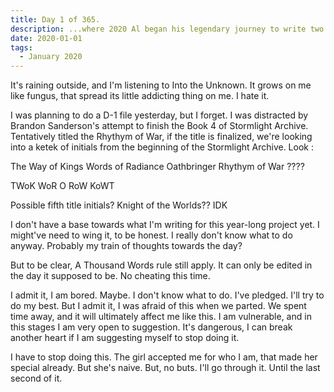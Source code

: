 ```yaml
---
title: Day 1 of 365.
description: ...where 2020 Al began his legendary journey to write two thousand twenty words per week.
date: 2020-01-01
tags:
  - January 2020
---
```


It's raining outside, and I'm listening to Into the Unknown. It grows on me like fungus, that spread its little addicting thing on me. I hate it.

I was planning to do a D-1 file yesterday, but I forget. I was distracted by Brandon Sanderson's attempt to finish the Book 4 of Stormlight Archive. Tentatively titled the Rhythym of War, if the title is finalized, we're looking into a ketek of initials from the beginning of the Stormlight Archive. Look :

The Way of Kings 
Words of Radiance
Oathbringer
Rhythym of War
????


TWoK WoR O RoW KoWT

Possible fifth title initials?
Knight of the Worlds?? IDK


I don't have a base towards what I'm writing for this year-long project yet. I might've need to wing it, to be honest. I really don't know what to do anyway. Probably my train of thoughts towards the day?

But to be clear, A Thousand Words rule still apply. It can only be edited in the day it supposed to be. No cheating this time.

I admit it, I am bored. Maybe. I don't know what to do. I've pledged. I'll try to do my best. But I admit it, I was afraid of this when we parted. We spent time away, and it will ultimately affect me like this. I am vulnerable, and in this stages I am very open to suggestion. It's dangerous, I can break another heart if I am suggesting myself to stop doing it.

I have to stop doing this. The girl accepted me for who I am, that made her special already. But she's naive. But, no buts. I'll go through it. Until the last second of it.